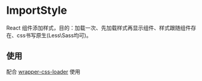 # ImportStyle
React 组件添加样式，目的：加载一次、先加载样式再显示组件、样式跟随组件存在、css书写原生(Less\Sass均可)。

## 使用

配合 [wrapper-css-loader](https://github.com/dongwenxiao/wrapper-css-loader) 使用